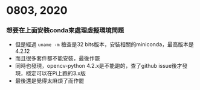 # 0803, 2020

### 想要在上面安裝conda來處理虛擬環境問題

  + 但是經過 `uname -m` 檢查是32 bits版本，安裝相關的miniconda，最高版本是4.2.12
  + 而且很多套件都不能安裝，最後作罷
  + 同時也發現，opencv-python 4.2.x是不能跑的，查了github issue後才發現，穩定可以在Pi上跑的3.x版
  + 最後還是覺得太麻煩了而作罷
